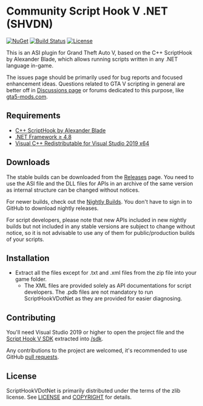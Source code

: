 Community Script Hook V .NET (SHVDN)
============================

[![NuGet](https://img.shields.io/nuget/v/scripthookvdotnet3.svg?label=nuget%20%28v3%29)](https://www.nuget.org/packages/scripthookvdotnet3)
[![Build Status](https://github.com/scripthookvdotnet/scripthookvdotnet/actions/workflows/build.yml/badge.svg)](https://github.com/scripthookvdotnet/scripthookvdotnet/actions)
[![License](https://img.shields.io/github/license/scripthookvdotnet/scripthookvdotnet?color=%232A922A)](LICENSE.md)

This is an ASI plugin for Grand Theft Auto V, based on the C++ ScriptHook by Alexander Blade, which allows running scripts written in any .NET language in-game.

The issues page should be primarily used for bug reports and focused enhancement ideas. Questions related to GTA V scripting in general are better off in [Discussions page](https://github.com/scripthookvdotnet/scripthookvdotnet/discussions/categories/q-a) or forums dedicated to this purpose, like [gta5-mods.com](https://forums.gta5-mods.com/category/5/general-modding-discussion).

## Requirements

* [C++ ScriptHook by Alexander Blade](http://www.dev-c.com/gtav/scripthookv/)
* [.NET Framework ≥ 4.8](https://dotnet.microsoft.com/download/dotnet-framework/net48)
* [Visual C++ Redistributable for Visual Studio 2019 x64](https://support.microsoft.com/en-us/help/2977003/the-latest-supported-visual-c-downloads)

## Downloads
The stable builds can be downloaded from the [Releases](https://github.com/scripthookvdotnet/scripthookvdotnet/releases) page.
You need to use the ASI file and the DLL files for APIs in an archive of the same version as internal structure can be changed without notices.

For newer builds, check out the [Nightly Builds](https://github.com/scripthookvdotnet/scripthookvdotnet-nightly/releases). You don't have to sign in to GitHub to download nightly releases.

For script developers, please note that new APIs included in new nightly builds but not included in any stable versions are subject to change without notice, so it is not advisable to use any of them for public/production builds of your scripts.

## Installation
* Extract all the files except for .txt and .xml files from the zip file into your game folder.
    * The XML files are provided solely as API documentations for script developers. The .pdb files are not mandatory to run ScriptHookVDotNet as they are provided for easier diagnosing.

## Contributing

You'll need Visual Studio 2019 or higher to open the project file and the [Script Hook V SDK](http://www.dev-c.com/gtav/scripthookv/) extracted into [/sdk](/sdk).

Any contributions to the project are welcomed, it's recommended to use GitHub [pull requests](https://help.github.com/articles/using-pull-requests/).

## License

ScriptHookVDotNet is primarily distributed under the terms of the zlib license.
See [LICENSE](LICENSE.txt) and [COPYRIGHT](COPYRIGHT.md) for details.

